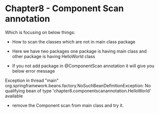 # Chapter8 - Component Scan annotation
Which is focusing on below things:

* How to scan the classes which are not in main class package
* Here we have two packages one package is having main class and other package is having HelloWorld class

* If you not add package in @ComponentScan annotation it will give you below error message

Exception in thread "main" org.springframework.beans.factory.NoSuchBeanDefinitionException: No qualifying bean of type 'chapter8.componentscanannotation.HelloWorld' available

* remove the Component scan from main class and try it. 
 
